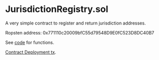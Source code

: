 # JurisdictionRegistry.sol

A very simple contract to register and return jurisdiction addresses.

Ropsten address: 0x771110c20009bfC55d79548D9E0fC523D8DC40B7

See [code](./JurisdictionRegistry.sol) for functions.

[Contract Deployment tx](https://ropsten.etherscan.io/tx/0xa88e71ffdfc13e0f6e2e8c68910b686dac46c6493450c42a7e9a47ae7d42ae4f).
